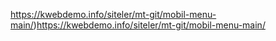 https://kwebdemo.info/siteler/mt-git/mobil-menu-main/)https://kwebdemo.info/siteler/mt-git/mobil-menu-main/
